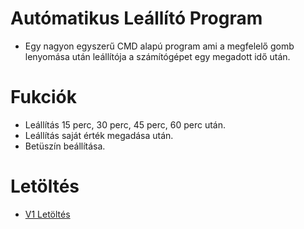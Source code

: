 # Autómatikus Leállító Program

* Egy nagyon egyszerű CMD alapú program ami a megfelelő gomb lenyomása után leállítója a számítógépet egy megadott idő után.

# Fukciók

* Leállítás 15 perc, 30 perc, 45 perc, 60 perc után.
* Leállítás saját érték megadása után.
* Betüszín beállítása.

# Letöltés

* [V1 Letöltés](https://github.com/Levminer/ALP-ASP/releases/tag/V1)
